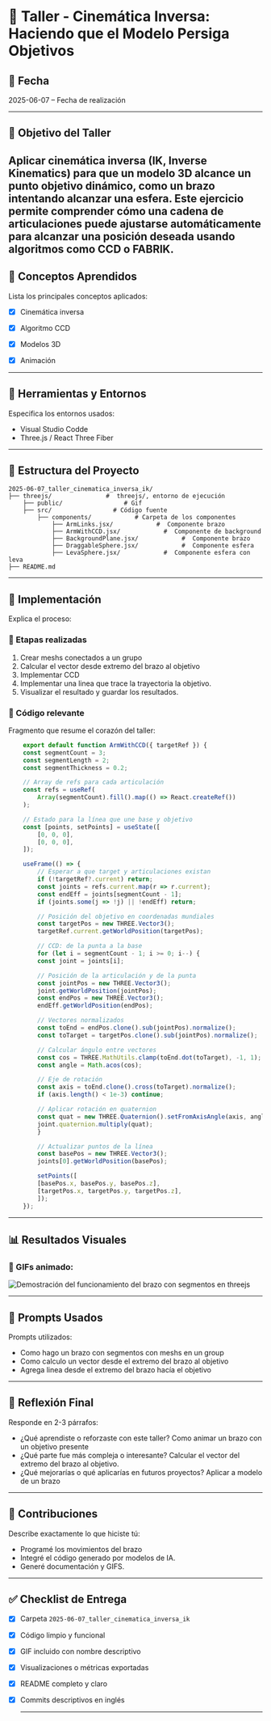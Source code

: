 # 🧪 Taller - Cinemática Inversa: Haciendo que el Modelo Persiga Objetivos


## 📅 Fecha
2025-06-07 – Fecha de realización

---

## 🎯 Objetivo del Taller

Aplicar cinemática inversa (IK, Inverse Kinematics) para que un modelo 3D alcance un punto objetivo dinámico, como un brazo  intentando alcanzar una esfera. Este ejercicio permite comprender cómo una cadena de articulaciones puede ajustarse automáticamente para alcanzar una posición deseada usando algoritmos como CCD o FABRIK.
---

## 🧠 Conceptos Aprendidos

Lista los principales conceptos aplicados:

- [x] Cinemática inversa
- [x] Algoritmo CCD
- [x] Modelos 3D
- [x] Animación



---

## 🔧 Herramientas y Entornos

Especifica los entornos usados:

- Visual Studio Codde
- Three.js / React Three Fiber



---

## 📁 Estructura del Proyecto

```
2025-06-07_taller_cinematica_inversa_ik/
├── threejs/               #  threejs/, entorno de ejecución
    ├── public/                 # Gif
    ├── src/                 # Código fuente
        ├── components/            # Carpeta de los componentes
            ├── ArmLinks.jsx/            #  Componente brazo
            ├── ArmWithCCD.jsx/            #  Componente de background
            ├── BackgroundPlane.jsx/            #  Componente brazo
            ├── DraggableSphere.jsx/            #  Componente esfera
            ├── LevaSphere.jsx/            #  Componente esfera con leva
├── README.md
```


---

## 🧪 Implementación

Explica el proceso:

### 🔹 Etapas realizadas
1. Crear meshs conectados a un grupo
2. Calcular el vector desde extremo del brazo al objetivo
3. Implementar CCD
3. Implementar una linea que trace la trayectoria la objetivo.
4. Visualizar el resultado y guardar los resultados.


### 🔹 Código relevante

Fragmento que resume el corazón del taller:

```js
    export default function ArmWithCCD({ targetRef }) {
    const segmentCount = 3;
    const segmentLength = 2;
    const segmentThickness = 0.2;

    // Array de refs para cada articulación
    const refs = useRef(
        Array(segmentCount).fill().map(() => React.createRef())
    );

    // Estado para la línea que une base y objetivo
    const [points, setPoints] = useState([
        [0, 0, 0],
        [0, 0, 0],
    ]);

    useFrame(() => {
        // Esperar a que target y articulaciones existan
        if (!targetRef?.current) return;
        const joints = refs.current.map(r => r.current);
        const endEff = joints[segmentCount - 1];
        if (joints.some(j => !j) || !endEff) return;

        // Posición del objetivo en coordenadas mundiales
        const targetPos = new THREE.Vector3();
        targetRef.current.getWorldPosition(targetPos);

        // CCD: de la punta a la base
        for (let i = segmentCount - 1; i >= 0; i--) {
        const joint = joints[i];

        // Posición de la articulación y de la punta
        const jointPos = new THREE.Vector3();
        joint.getWorldPosition(jointPos);
        const endPos = new THREE.Vector3();
        endEff.getWorldPosition(endPos);

        // Vectores normalizados
        const toEnd = endPos.clone().sub(jointPos).normalize();
        const toTarget = targetPos.clone().sub(jointPos).normalize();

        // Calcular ángulo entre vectores
        const cos = THREE.MathUtils.clamp(toEnd.dot(toTarget), -1, 1);
        const angle = Math.acos(cos);

        // Eje de rotación
        const axis = toEnd.clone().cross(toTarget).normalize();
        if (axis.length() < 1e-3) continue;

        // Aplicar rotación en quaternion
        const quat = new THREE.Quaternion().setFromAxisAngle(axis, angle);
        joint.quaternion.multiply(quat);
        }

        // Actualizar puntos de la línea
        const basePos = new THREE.Vector3();
        joints[0].getWorldPosition(basePos);

        setPoints([
        [basePos.x, basePos.y, basePos.z],
        [targetPos.x, targetPos.y, targetPos.z],
        ]);
    });

```

---

## 📊 Resultados Visuales

### 📌 GIFs animado:


![Demostración del funcionamiento del brazo con segmentos en threejs](./threejs/cinematicaInversa/public/DemostracionBrazoCinematicaInversa.gif)



---

## 🧩 Prompts Usados

Prompts utilizados:

- Como hago un brazo con segmentos con meshs en un group
- Como calculo un vector desde el extremo del brazo al objetivo
- Agrega linea desde el extremo del brazo hacía el objetivo



---

## 💬 Reflexión Final

Responde en 2-3 párrafos:

- ¿Qué aprendiste o reforzaste con este taller? Como animar un brazo con un objetivo presente
- ¿Qué parte fue más compleja o interesante? Calcular el vector del extremo del brazo al objetivo.
- ¿Qué mejorarías o qué aplicarías en futuros proyectos? Aplicar a modelo de un brazo
---

## 👥 Contribuciones 

Describe exactamente lo que hiciste tú:

    
- Programé los movimientos del brazo
- Integré el código generado por modelos de IA.
- Generé documentación y GIFS.


---

## ✅ Checklist de Entrega

- [x] Carpeta `2025-06-07_taller_cinematica_inversa_ik`
- [x] Código limpio y funcional
- [x] GIF incluido con nombre descriptivo 
- [x] Visualizaciones o métricas exportadas
- [x] README completo y claro
- [x] Commits descriptivos en inglés

    ---